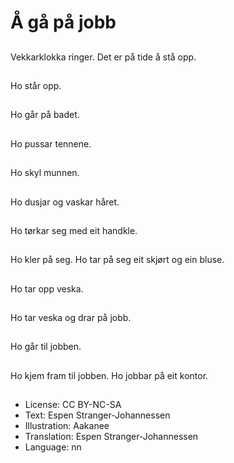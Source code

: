 # Å gå på jobb

##
Vekkarklokka ringer. Det er på tide å stå opp.

##
Ho står opp.

##
Ho går på badet.

##
Ho pussar tennene.

##
Ho skyl munnen.

##
Ho dusjar og vaskar håret.

##
Ho tørkar seg med eit handkle.

##
Ho kler på seg. Ho tar på seg eit skjørt og ein bluse.

##
Ho tar opp veska.

##
Ho tar veska og drar på jobb.

##
Ho går til jobben.

##
Ho kjem fram til jobben. Ho jobbar på eit kontor.

##
* License: CC BY-NC-SA
* Text: Espen Stranger-Johannessen
* Illustration: Aakanee
* Translation: Espen Stranger-Johannessen
* Language: nn
